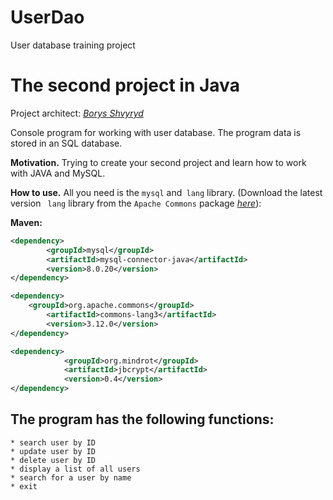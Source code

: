 # UserDao
User database training project
# The second project in Java

Project architect: [*Borys Shvyryd*](https://github.com/BorysShvyryd)

Console program for working with user database. The program data is stored in an SQL database.

**Motivation.** Trying to create your second project and learn how to work with JAVA and MySQL.

**How to use.** All you need is the `mysql` and` lang` library. (Download the latest version ` lang` library from the `Apache Commons` package [*here*](https://mvnrepository.com/artifact/org.apache.commons/commons-lang3 )):

**Maven:**
```xml
<dependency>
        <groupId>mysql</groupId>
        <artifactId>mysql-connector-java</artifactId>
        <version>8.0.20</version>
</dependency>
```

```xml
<dependency>
	<groupId>org.apache.commons</groupId>
        <artifactId>commons-lang3</artifactId>
        <version>3.12.0</version>
</dependency>
```

```xml
<dependency>
            <groupId>org.mindrot</groupId>
            <artifactId>jbcrypt</artifactId>
            <version>0.4</version>
</dependency>
```

## The program has the following functions:

	* search user by ID
	* update user by ID
	* delete user by ID
	* display a list of all users
	* search for a user by name
	* exit

